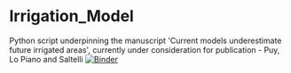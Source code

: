# Irrigation_Model

Python script underpinning the manuscript 'Current models underestimate future irrigated areas', currently under consideration for publication - Puy, Lo Piano and Saltelli [![Binder](https://mybinder.org/badge_logo.svg)](https://mybinder.org/v2/gh/Confareneoclassico/Irrigation_Model/master)
